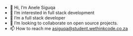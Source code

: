 - 👋 Hi, I’m Anele Siguqa
- 👀 I’m interested in full stack development
- 🌱 I’m a full stack developer
- 💞️ I’m looking to collaborate on open source projects.
- 📫 How to reach me asiguqa@student.wethinkcode.co.za

<!---
asiguqaCPT/asiguqaCPT is a ✨ special ✨ repository because its `README.md` (this file) appears on your GitHub profile.
You can click the Preview link to take a look at your changes.
--->
